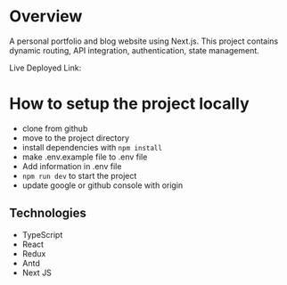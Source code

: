# Overview

A personal portfolio and blog website using Next.js. This project contains dynamic routing, API integration, authentication, state management.

Live Deployed Link: 

# How to setup the project locally
- clone from github
- move to the project directory
- install dependencies with `npm install`
- make .env.example file to .env file
- Add information in .env file
- `npm run dev` to start the project
- update google or github console with origin


## Technologies

- TypeScript
- React
- Redux
- Antd
- Next JS
